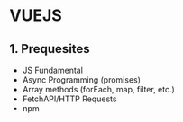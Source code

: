 # VUEJS
## 1. Prequesites
- JS Fundamental
- Async Programming (promises)
- Array methods (forEach, map, filter, etc.)
- FetchAPI/HTTP Requests
- npm
